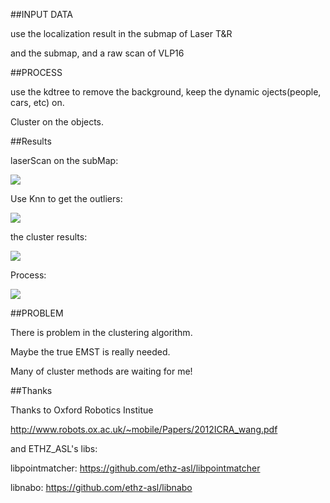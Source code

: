 ##INPUT DATA

use the localization result in the submap of Laser T&R

and the submap, and a raw scan of VLP16

##PROCESS

use the kdtree to remove the background, keep the dynamic ojects(people, cars, etc) on.

Cluster on the objects.

##Results

laserScan on the subMap:

![](https://github.com/ZJUYH/test_detection/raw/master/image/1.png)

Use Knn to get the outliers:

![](https://github.com/ZJUYH/test_detection/raw/master/image/2.png)

the cluster results:

![](https://github.com/ZJUYH/test_detection/raw/master/image/0.png)

Process:

![](https://github.com/ZJUYH/test_detection/raw/master/image/4.png)

##PROBLEM

There is problem in the clustering algorithm. 

Maybe the true EMST is really needed.

Many of cluster methods are waiting for me! 

##Thanks

Thanks to Oxford Robotics Institue 

http://www.robots.ox.ac.uk/~mobile/Papers/2012ICRA_wang.pdf

and ETHZ_ASL's libs:

libpointmatcher:   https://github.com/ethz-asl/libpointmatcher

libnabo:   https://github.com/ethz-asl/libnabo

